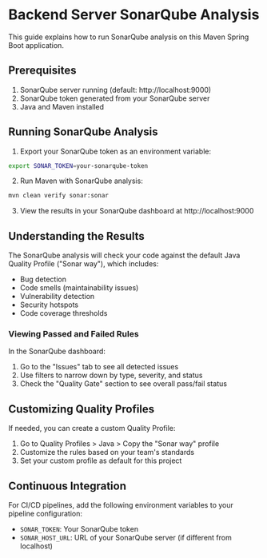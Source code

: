 # Backend Server SonarQube Analysis

This guide explains how to run SonarQube analysis on this Maven Spring Boot application.

## Prerequisites

1. SonarQube server running (default: http://localhost:9000)
2. SonarQube token generated from your SonarQube server
3. Java and Maven installed

## Running SonarQube Analysis

1. Export your SonarQube token as an environment variable:

```bash
export SONAR_TOKEN=your-sonarqube-token
```

2. Run Maven with SonarQube analysis:

```bash
mvn clean verify sonar:sonar
```

3. View the results in your SonarQube dashboard at http://localhost:9000

## Understanding the Results

The SonarQube analysis will check your code against the default Java Quality Profile ("Sonar way"), which includes:

- Bug detection
- Code smells (maintainability issues)
- Vulnerability detection
- Security hotspots
- Code coverage thresholds

### Viewing Passed and Failed Rules

In the SonarQube dashboard:

1. Go to the "Issues" tab to see all detected issues
2. Use filters to narrow down by type, severity, and status
3. Check the "Quality Gate" section to see overall pass/fail status

## Customizing Quality Profiles

If needed, you can create a custom Quality Profile:

1. Go to Quality Profiles > Java > Copy the "Sonar way" profile
2. Customize the rules based on your team's standards
3. Set your custom profile as default for this project

## Continuous Integration

For CI/CD pipelines, add the following environment variables to your pipeline configuration:

- `SONAR_TOKEN`: Your SonarQube token
- `SONAR_HOST_URL`: URL of your SonarQube server (if different from localhost) 